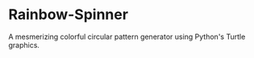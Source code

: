 # Rainbow-Spinner
A mesmerizing colorful circular pattern generator using Python's Turtle graphics.
